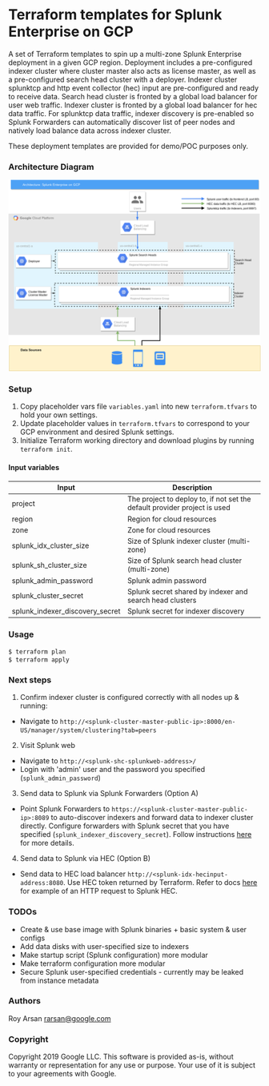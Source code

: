 # Terraform templates for Splunk Enterprise on GCP

A set of Terraform templates to spin up a multi-zone Splunk Enterprise deployment in a given GCP region. Deployment includes a pre-configured indexer cluster where cluster master also acts as license master, as well as a pre-configured search head cluster with a deployer. Indexer cluster splunktcp and http event collector (hec) input are pre-configured and ready to receive data. Search head cluster is fronted by a global load balancer for user web traffic. Indexer cluster is fronted by a global load balancer for hec data traffic. For splunktcp data traffic, indexer discovery is pre-enabled so Splunk Forwarders can automatically discover list of peer nodes and natively load balance data across indexer cluster.

These deployment templates are provided for demo/POC purposes only.

### Architecture Diagram

![Architecture Diagram of Splunk Enterprise on GCP](./splunk-on-gcp-diagram.png)


### Setup

1. Copy placeholder vars file `variables.yaml` into new `terraform.tfvars` to hold your own settings.
2. Update placeholder values in `terraform.tfvars` to correspond to your GCP environment and desired Splunk settings.
3. Initialize Terraform working directory and download plugins by running `terraform init`.

#### Input variables

Input | Description 
--- | ---
project | The project to deploy to, if not set the default provider project is used
region | Region for cloud resources
zone | Zone for cloud resources
splunk_idx_cluster_size | Size of Splunk indexer cluster (multi-zone)
splunk_sh_cluster_size | Size of Splunk search head cluster (multi-zone)
splunk_admin_password | Splunk admin password
splunk_cluster_secret | Splunk secret shared by indexer and search head clusters
splunk_indexer_discovery_secret | Splunk secret for indexer discovery

### Usage

```shell
$ terraform plan
$ terraform apply
```
### Next steps

1. Confirm indexer cluster is configured correctly with all nodes up & running:
  * Navigate to `http://<splunk-cluster-master-public-ip>:8000/en-US/manager/system/clustering?tab=peers`

2. Visit Splunk web
  * Navigate to `http://<splunk-shc-splunkweb-address>/`
  * Login with 'admin' user and the password you specified (`splunk_admin_password`)

3. Send data to Splunk via Splunk Forwarders (Option A)
  * Point Splunk Forwarders to `https://<splunk-cluster-master-public-ip>:8089` to auto-discover indexers and forward data to indexer cluster directly. Configure forwarders with Splunk secret that you have specified (`splunk_indexer_discovery_secret`). Follow instructions [here](https://docs.splunk.com/Documentation/Splunk/7.2.6/Indexer/indexerdiscovery#3._Configure_the_forwarders) for more details.
 
4. Send data to Splunk via HEC (Option B)
  * Send data to HEC load balancer `http://<splunk-idx-hecinput-address:8080`. Use HEC token returned by Terraform. Refer to docs [here](https://docs.splunk.com/Documentation/Splunk/7.2.6/Data/UsetheHTTPEventCollector#Example_of_sending_data_to_HEC_with_an_HTTP_request) for example of an HTTP request to Splunk HEC.

### TODOs

* Create & use base image with Splunk binaries + basic system & user configs
* Add data disks with user-specified size to indexers
* Make startup script (Splunk configuration) more modular
* Make terraform configuration more modular
* Secure Splunk user-specified credentials - currently may be leaked from instance metadata

### Authors

Roy Arsan <rarsan@google.com>

### Copyright

Copyright 2019 Google LLC.
This software is provided as-is, without warranty or representation for any use or purpose. Your use of it is subject to your agreements with Google.

